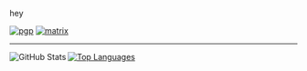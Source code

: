 hey

[![pgp](https://img.shields.io/badge/pgp-AB5F%20C04C%203C94%20443F-141321?labelColor=343341)](https://github.com/acuteenvy.gpg)
[![matrix](https://img.shields.io/badge/matrix-@acuteenvy:matrix.org-141321?labelColor=343341)](https://matrix.to/#/@acuteenvy:matrix.org)

---

<a align="center" href="https://github.com/anuraghazra/github-readme-stats">
  <img align="left" alt="GitHub Stats" src="https://github-readme-stats.vercel.app/api?username=acuteenvy&show_icons=true&hide_border=false&include_all_commits=true&show=reviews&theme=radical&border_color=343341&hide_title=true" />
  <img align="center" alt="Top Languages" src="https://github-readme-stats.vercel.app/api/top-langs/?username=acuteenvy&hide_border=false&layout=compact&exclude_repo=acuteenvy.github.io&theme=radical&border_color=343341" />
</a>
